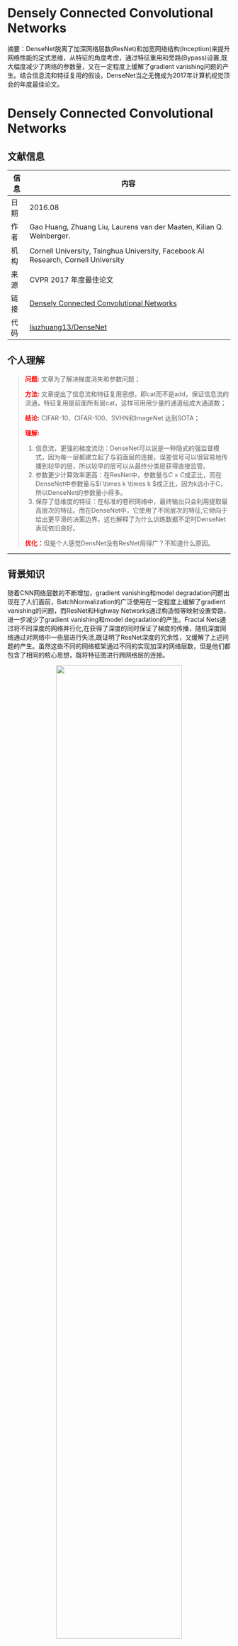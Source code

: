 # Densely Connected Convolutional Networks

摘要：DenseNet脱离了加深网络层数(ResNet)和加宽网络结构(Inception)来提升网络性能的定式思维，从特征的角度考虑，通过特征重用和旁路(Bypass)设置,既大幅度减少了网络的参数量，又在一定程度上缓解了gradient vanishing问题的产生。结合信息流和特征复用的假设，DenseNet当之无愧成为2017年计算机视觉顶会的年度最佳论文。
<!--more-->

# Densely Connected Convolutional Networks

## 文献信息
| 信息 | 内容                                                         |
| ---- | ------------------------------------------------------------ |
| 日期 | 2016.08                                                      |
| 作者 | Gao Huang, Zhuang Liu, Laurens van der Maaten, Kilian Q. Weinberger. |
| 机构 | Cornell University, Tsinghua University, Facebook AI Research, Cornell University |
| 来源 | CVPR 2017 年度最佳论文                                       |
| 链接 | [Densely Connected Convolutional Networks](https://arxiv.org/abs/1608.06993) |
| 代码 | [liuzhuang13/DenseNet](https://github.com/liuzhuang13/DenseNet) |

## 个人理解

><strong style="color:red;">问题:</strong> 文章为了解决梯度消失和参数问题；
>
><strong style="color:red;">方法:</strong> 文章提出了信息流和特征复用思想，即cat而不是add，保证信息流的流通，特征复用是前面所有层cat，这样可用用少量的通道组成大通道数；
>
><strong style="color:red;">结论:</strong> CIFAR-10、CIFAR-100、SVHN和ImageNet 达到SOTA；
>
><strong style="color:red;">理解:</strong> 
>
>1. 信息流，更强的梯度流动：DenseNet可以说是一种隐式的强监督模式，因为每一层都建立起了与前面层的连接，误差信号可以很容易地传播到较早的层，所以较早的层可以从最终分类层获得直接监管。
>2. 参数更少计算效率更高：在ResNet中，参数量与$C \times C$成正比，而在DenseNet中参数量与$l \times k \times k $成正比，因为k远小于C，所以DenseNet的参数量小得多。
>3. 保存了低维度的特征：在标准的卷积网络中，最终输出只会利用提取最高层次的特征。而在DenseNet中，它使用了不同层次的特征,它倾向于给出更平滑的决策边界。这也解释了为什么训练数据不足时DenseNet表现依旧良好。
>
><strong style="color:red;">优化：</strong>但是个人感觉DensNet没有ResNet用得广？不知道什么原因。
---

## 背景知识

随着CNN网络层数的不断增加，gradient vanishing和model degradation问题出现在了人们面前，BatchNormalization的广泛使用在一定程度上缓解了gradient vanishing的问题，而ResNet和Highway Networks通过构造恒等映射设置旁路，进一步减少了gradient vanishing和model degradation的产生。Fractal Nets通过将不同深度的网络并行化,在获得了深度的同时保证了梯度的传播，随机深度网络通过对网络中一些层进行失活,既证明了ResNet深度的冗余性，又缓解了上述问题的产生。虽然这些不同的网络框架通过不同的实现加深的网络层数，但是他们都包含了相同的核心思想，既将特征图进行跨网络层的连接。

<div align=center>
    <img src=https://cloud-resources-data.oss-cn-chengdu.aliyuncs.com/blog/v2-e1fa79bab2f9407c18858aa46b94bc94_r.jpg width=75% />
</div>



DenseNet作为另一种拥有较深层数的卷积神经网络，具有如下优点:

(1) 相比ResNet拥有更少的参数数量。

(2) 旁路加强了特征的重用。

(3) 网络更易于训练，并具有一定的正则效果。

(4) 缓解了gradient vanishing和model degradation的问题。

何恺明先生在提出ResNet时做出了这样的假设：若某一较深的网络多出另一较浅网络的若干层有能力学习到恒等映射，那么这一较深网络训练得到的模型性能一定不会弱于该浅层网络。通俗的说就是如果对某一网络中增添一些可以学到恒等映射的层组成新的网路，那么最差的结果也是新网络中的这些层在训练后成为恒等映射而不会影响原网络的性能。

同样DenseNet在提出时也做过假设:与其多次学习冗余的特征,特征复用是一种更好的特征提取方式。

## 原理方法

假设输入为一个图片$X_0$ , 经过一个L层的神经网络, 其中第i层的非线性变换记为$H_i(*)$, $H_i(*)$可以是多种函数操作的累加如BN、ReLU、Pooling或Conv等. 第i层的特征输出记作$X_i$。

ResNet：传统卷积前馈神经网络将第i层的输出$X_i$作为i+1层的输入,可以写作$X_i = H_i(X_{i-1})$. ResNet增加了旁路连接,可以写作

$$
X_i = H_i(X_{i-1}) + X_{i-1}
$$

ResNet的一个最主要的优势便是梯度可以流经恒等函数来到达靠前的层。但恒等映射和非线性变换输出的叠加方式是相加, 这在一定程度上破坏了网络中的信息流。

### 1、 密集连接

为了进一步优化信息流的传播，DenseNet提出了图示的网络结构，

<div align=center>
    <img src=https://cloud-resources-data.oss-cn-chengdu.aliyuncs.com/blog/image-20220428235723063.png width=75% />
</div>

如图所示，第i层的输入不仅与i-1层的输出相关，还有所有之前层的输出有关。记作:

$$
	X_l = H_l ([X_0, X_1, ..., X_{l-1}])
$$

其中[]代表concatenation(拼接),既将$X_1$ 到$X_{l-1}$层的所有输出特征图按通道组合在一起。这里所用到的非线性变换H为`BN+ReLU+ Conv(3×3)`的组合。

### 2、池化层

在DenseNet中需要对不同层的特征图进行cat操作，所以需要不同层的特征图保持相同的特征尺度，这就限制了网络中下采样的实现。为了使用下采样，作者将DenseNet分为多个Denseblock:


<div align=center>
    <img src=https://cloud-resources-data.oss-cn-chengdu.aliyuncs.com/blog/image-20220429000814433.png width=75% />
</div>

在同一个Denseblock中要求特征尺度保持相同大小，在不同Denseblock之间设置过渡层（transitionlayer）实现Downsampling, 在作者的实验中过渡层（transitionlayer）由`BN + Conv(1×1) ＋2×2 average-pooling`组成。

### 3、 增长率 Growth rate

在Denseblock中，假设每一个非线性变换H的输出为K个特征图, 那么第i层网络的输入便为$K_0 + (i-1)×K$, 但DenseNet不同点是可以接受较少的特征图数量作为网络层的841输出，

<div align=center>
    <img src=https://cloud-resources-data.oss-cn-chengdu.aliyuncs.com/blog/image-20220429000941071.png width=75% />
</div>

原因就是在同一个Denseblock中的每一层都与之前所有层相关联，如果把feature看作是一个Denseblock的全局状态，那么每一层的训练目标便是通过现有的全局状态，判断需要添加给全局状态的更新值。因而每个网络层输出的特征图数量K又称为Growth rate，同样决定着每一层需要给全局状态更新的信息的多少。在作者的实验中只需要较小的K便足以实现state-of-art的性能。

### 4、瓶颈层 Bottleneck Layers

虽然DenseNet接受较少的k，即特征图的数量作为输出，但由于不同层特征图之间由cat操作组合在一起，最终仍然会是特征图的通道较大而成为网络的负担。作者使用`1×1 Conv(Bottleneck)`作为特征降维的方法来降低通道数量，以提高计算效率。经过改善后的非线性变换变为`BN-ReLU-Conv(1×1)-BN-ReLU-Conv(3×3)`,使用Bottleneck layers的DenseNet被作者称为DenseNet-B。在实验中，作者使用1×1卷积生成通道数量为4k的特征图。

### 5、压缩 Compression：

为了进一步优化模型的简洁性，同样可以在过渡层transition layer中降低特征图的数量。若一个Denseblock中包含m个特征图s，那么使其输出连接的transition layer层生成⌊θm⌋个输出特征图。其中θ为Compression factor, 当θ=1时，过渡层transition layer将保留原feature维度不变。

作者将使用compression且θ=0.5的DenseNet命名为DenseNet-C, 将使用Bottleneck和compression且θ=0.5的DenseNet命名为DenseNet-BC。

## 实验结果

<div align=center>
    <img src=https://cloud-resources-data.oss-cn-chengdu.aliyuncs.com/blog/image-20220429001127339.png width=75% />
</div>
<div align=center>
    <img src=https://cloud-resources-data.oss-cn-chengdu.aliyuncs.com/blog/image-20220429001215361.png width=75% />
</div>
<div align=center>
    <img src=https://cloud-resources-data.oss-cn-chengdu.aliyuncs.com/blog/image-20220429001236521.png width=75% />
</div>


## 参考文献

[^01]: [SIGAI-DenseNet详解-知乎](https://zhuanlan.zhihu.com/p/43057737)


